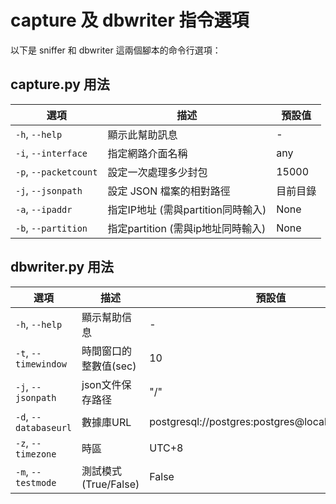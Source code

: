 
# capture 及 dbwriter 指令選項

以下是 sniffer 和 dbwriter 這兩個腳本的命令行選項：

## capture.py 用法

| 選項 | 描述 | 預設值 |
| ---- | ---- | ------ |
| `-h`, `--help` | 顯示此幫助訊息 | - |
| `-i`, `--interface` | 指定網路介面名稱 | any |
| `-p`, `--packetcount` | 設定一次處理多少封包 | 15000 |
| `-j`, `--jsonpath` | 設定 JSON 檔案的相對路徑 | 目前目錄 |
| `-a`, `--ipaddr`         | 指定IP地址 (需與partition同時輸入)| None |
|  `-b`,  `--partition`    | 指定partition (需與ip地址同時輸入) | None |


## dbwriter.py 用法

| 選項 | 描述 | 預設值 |
| ---- | ---- | ------ |
| `-h`, `--help` | 顯示幫助信息 | - |
| `-t`, `--timewindow` | 時間窗口的整數值(sec) | 10 |
| `-j`, `--jsonpath` | json文件保存路径 | "/" |
| `-d`, `--databaseurl` | 數據庫URL | postgresql://postgres:postgres@localhost/postgres |
| `-z`, `--timezone` | 時區 | UTC+8 |
| `-m`, `--testmode` | 測試模式(True/False) | False |
